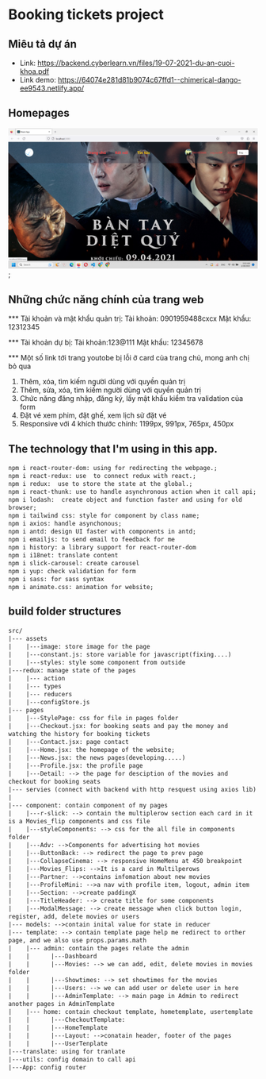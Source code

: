 # Booking tickets project
## Miêu tả dự án
- Link: https://backend.cyberlearn.vn/files/19-07-2021-du-an-cuoi-khoa.pdf
- Link demo: https://64074e281d81b9074c67ffd1--chimerical-dango-ee9543.netlify.app/
## Homepages
![](./src/assets/image/bookingTickets.png);


## Những chức năng chính của trang web
*** Tài khoản và mật khẩu quản trị: 
Tài khoản: 0901959488cxcx
Mật khẩu: 12312345

*** Tài khoản dự bị: 
Tài khoản:123@111
Mật khẩu: 12345678

*** Một số link tới trang youtobe bị lỗi ở card của trang chủ, mong anh chị bỏ qua 
1. Thêm, xóa, tìm kiếm người dùng với quyền quản trị
2. Thêm, sửa, xóa, tìm kiếm người dùng với quyền quản trị
3. Chức năng đăng nhập, đăng ký, lấy mật khẩu kiểm tra validation của form
4. Đặt vé xem phim, đặt ghế, xem lịch sử đặt vé
5. Responsive với 4 khích thước chính: 1199px, 991px, 765px, 450px


## The technology that I'm using in this app.
```
npm i react-router-dom: using for redirecting the webpage.;
npm i react-redux: use  to connect redux with react.;
npm i redux:  use to store the state at the global.;
npm i react-thunk: use to handle asynchronous action when it call api;
npm i lodash:  create object and function faster and using for old browser;
npm i tailwind css: style for component by class name;
npm i axios: handle asynchonous;
npm i antd: design UI faster with components in antd;
npm i emailjs: to send email to feedback for me
npm i history: a library support for react-router-dom
npm i i18net: translate content
npm i slick-carousel: create carousel
npm i yup: check validation for form
npm i sass: for sass syntax
npm i animate.css: animation for website; 
```

## build folder structures

```
src/ 
|--- assets
|    |---image: store image for the page
|    |---constant.js: store variable for javascript(fixing....)
|    |---styles: style some component from outside
|---redux: manage state of the pages
|    |--- action
|    |--- types
|    |--- reducers
|    |---configStore.js
|--- pages
|    |---StylePage: css for file in pages folder
|    |---Checkout.jsx: for booking seats and pay the money and watching the history for booking tickets
|    |---Contact.jsx: page contact 
|    |---Home.jsx: the homepage of the website;
|    |---News.jsx: the news pages(developing.....)
|    |---Profile.jsx: the profile page
|    |---Detail: --> the page for desciption of the movies and checkout for booking seats
|--- servies (connect with backend with http resquest using axios lib) 
|  
|--- component: contain component of my pages
|    |---r-slick: --> contain the multiplerow section each card in it is a Movies_flip components and css file
|    |---styleComponents: --> css for the all file in components folder
|    |---Adv: -->Components for advertising hot movies
|    |---ButtonBack: --> redirect the page to prev page 
|    |---CollapseCinema: --> responsive HomeMenu at 450 breakpoint
|    |---Movies_Flips: -->It is a card in Multilperows
|    |---Partner: -->contains infomation about new movies
|    |---ProfileMini: -->a nav with profile item, logout, admin item
|    |---Section: -->create paddingX
|    |---TitleHeader: --> create title for some components 
|    |---ModalMessage: --> create message when click button login, register, add, delete movies or users
|--- models: -->contain inital value for state in reducer
|--- template: --> contain template page help me redirect to orther page, and we also use props.params.math
|    |--- admin: contain the pages relate the admin
|    |      |---Dashboard
|    |      |---Movies: --> we can add, edit, delete movies in movies folder
|    |      |---Showtimes: --> set showtimes for the movies
|    |      |---Users: --> we can add user or delete user in here
|    |      |---AdminTemplate: --> main page in Admin to redirect another pages in AdminTemplate
|    |--- home: contain checkout template, hometemplate, usertemplate
|    |      |---CheckoutTemplate:
|    |      |---HomeTemplate
|    |      |---Layout: -->conatain header, footer of the pages
|    |      |---UserTenplate
|---translate: using for tranlate
|---utils: config domain to call api
|---App: config router
```



